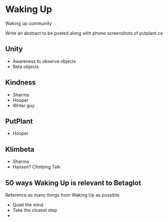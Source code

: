 # Waking Up

Waking up community

Write an abstract to be posted along with phone screenshots of putplant.ca

## Unity

- Awareness to observe objects
- Beta objects

## Kindness

- Sharma
- Hooper
- Writer guy

## PutPlant

- Hooper

## Klimbeta

- Sharma
- Hansen? Climbing Talk

## 50 ways Waking Up is relevant to Betaglot

Reference as many things from Waking Up as possible.

- Quiet the mind
- Take the closest step
-
